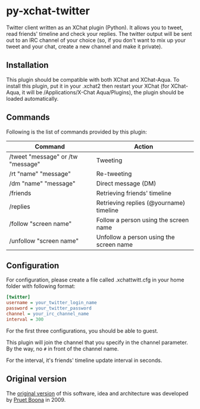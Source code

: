 # py-xchat-twitter

Twitter client written as an XChat plugin (Python). It allows you to tweet, read friends' timeline and check your replies. The twitter output will be sent out to an IRC channel of your choice (so, if you don't want to mix up your tweet and your chat, create a new channel and make it private).

## Installation

This plugin should be compatible with both XChat and XChat-Aqua. To install this plugin, put it in your .xchat2 then restart your XChat (for XChat-Aqua, it will be /Applications/X-Chat Aqua/Plugins), the plugin should be loaded automatically.

## Commands

Following is the list of commands provided by this plugin:

| Command                            | Action                                  |
|------------------------------------|-----------------------------------------|
| /tweet "message" or /tw "message"  | Tweeting                                |
| /rt "name" "message"               | Re-tweeting                             |
| /dm "name" "message"	             | Direct message (DM)                     |
| /friends	                         | Retrieving friends' timeline            |
| /replies	                         | Retrieving replies (@yourname) timeline |
| /follow "screen name"	             | Follow a person using the screen name   |
| /unfollow "screen name"	         | Unfollow a person using the screen name |

## Configuration

For configuration, please create a file called .xchattwitt.cfg in your home folder with following format:

```ini
[twitter]
username = your_twitter_login_name
password = your_twitter_password
channel = your_irc_channel_name
interval = 300
```

For the first three configurations, you should be able to guest.

This plugin will join the channel that you specify in the channel parameter. By the way, no `#` in front of the channel name.

For the interval, it's friends' timeline update interval in seconds.

## Original version

The [original version](https://code.google.com/p/py-xchat-twitter/) of this software, idea and architecture was developed by [Pruet Boona](pruetboonma@gmail.com) in 2009.